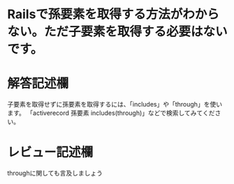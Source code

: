 # Railsで孫要素を取得する方法がわからない。ただ子要素を取得する必要はないです。
# 解答記述欄
子要素を取得せずに孫要素を取得するには、「includes」や「through」を使います。
「activerecord 孫要素 includes(through)」などで検索してみてください。


# レビュー記述欄

throughに関しても言及しましょう
